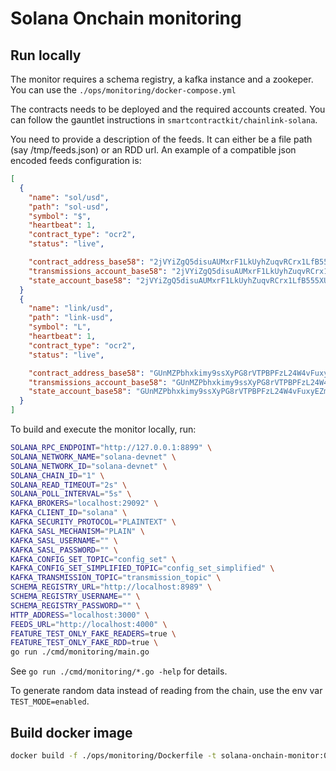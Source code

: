 # Solana Onchain monitoring


## Run locally

The monitor requires a schema registry, a kafka instance and a zookeper.
You can use the `./ops/monitoring/docker-compose.yml`

The contracts needs to be deployed and the required accounts created.
You can follow the gauntlet instructions in `smartcontractkit/chainlink-solana`.

You need to provide a description of the feeds. It can either be a file path (say /tmp/feeds.json) or an RDD url.
An example of a compatible json encoded feeds configuration is:
```json
[
  {
    "name": "sol/usd",
    "path": "sol-usd",
    "symbol": "$",
    "heartbeat": 1,
    "contract_type": "ocr2",
    "status": "live",

    "contract_address_base58": "2jVYiZgQ5disuAUMxrF1LkUyhZuqvRCrx1LfB555XUUv",
    "transmissions_account_base58": "2jVYiZgQ5disuAUMxrF1LkUyhZuqvRCrx1LfB555XUUv",
    "state_account_base58": "2jVYiZgQ5disuAUMxrF1LkUyhZuqvRCrx1LfB555XUUv",
  }
  {
    "name": "link/usd",
    "path": "link-usd",
    "symbol": "L",
    "heartbeat": 1,
    "contract_type": "ocr2",
    "status": "live",

    "contract_address_base58": "GUnMZPbhxkimy9ssXyPG8rVTPBPFzL24W4vFuxyEZm66",
    "transmissions_account_base58": "GUnMZPbhxkimy9ssXyPG8rVTPBPFzL24W4vFuxyEZm66",
    "state_account_base58": "GUnMZPbhxkimy9ssXyPG8rVTPBPFzL24W4vFuxyEZm66",
  }
]
```

To build and execute the monitor locally, run:

```bash
SOLANA_RPC_ENDPOINT="http://127.0.0.1:8899" \
SOLANA_NETWORK_NAME="solana-devnet" \
SOLANA_NETWORK_ID="solana-devnet" \
SOLANA_CHAIN_ID="1" \
SOLANA_READ_TIMEOUT="2s" \
SOLANA_POLL_INTERVAL="5s" \
KAFKA_BROKERS="localhost:29092" \
KAFKA_CLIENT_ID="solana" \
KAFKA_SECURITY_PROTOCOL="PLAINTEXT" \
KAFKA_SASL_MECHANISM="PLAIN" \
KAFKA_SASL_USERNAME="" \
KAFKA_SASL_PASSWORD="" \
KAFKA_CONFIG_SET_TOPIC="config_set" \
KAFKA_CONFIG_SET_SIMPLIFIED_TOPIC="config_set_simplified" \
KAFKA_TRANSMISSION_TOPIC="transmission_topic" \
SCHEMA_REGISTRY_URL="http://localhost:8989" \
SCHEMA_REGISTRY_USERNAME="" \
SCHEMA_REGISTRY_PASSWORD="" \
HTTP_ADDRESS="localhost:3000" \
FEEDS_URL="http://localhost:4000" \
FEATURE_TEST_ONLY_FAKE_READERS=true \
FEATURE_TEST_ONLY_FAKE_RDD=true \
go run ./cmd/monitoring/main.go
```

See `go run ./cmd/monitoring/*.go -help` for details.

To generate random data instead of reading from the chain, use the env var `TEST_MODE=enabled`.

## Build docker image

```bash
docker build -f ./ops/monitoring/Dockerfile -t solana-onchain-monitor:0.1.0 .
```

